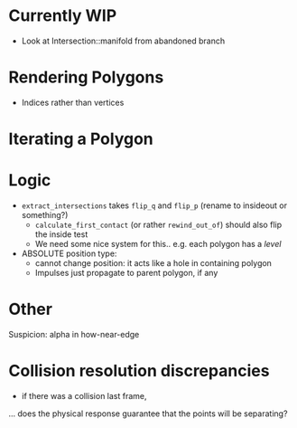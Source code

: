 # Currently WIP #
 - Look at Intersection::manifold from abandoned branch

# Rendering Polygons #
 - Indices rather than vertices


# Iterating a Polygon #

# Logic #
- `extract_intersections` takes `flip_q` and `flip_p` (rename to insideout or something?)
    - `calculate_first_contact` (or rather `rewind_out_of`) should also flip the inside test
    - We need some nice system for this.. e.g.  each polygon has a _level_
- ABSOLUTE position type:
    - cannot change position: it acts like a hole in containing polygon
    - Impulses just propagate to parent polygon, if any

# Other #
Suspicion: alpha in how-near-edge


# Collision resolution discrepancies #
 - if there was a collision last frame, 

 ... does the physical response guarantee that the points will be separating?

